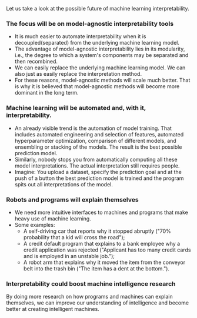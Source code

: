 Let us take a look at the possible future of machine learning interpretability.

### The focus will be on model-agnostic interpretability tools

* It is much easier to automate interpretability when it is decoupled(separated) from the underlying machine learning model.
* The advantage of model-agnostic interpretability lies in its modularity, i.e., the degree to which a system's components may be separated and then recombined.
* We can easily replace the underlying machine learning model. We can also just as easily replace the interpretation method.
* For these reasons, model-agnostic methods will scale much better. That is why it is believed that model-agnostic methods will become more dominant in the long term.




### Machine learning will be automated and, with it, interpretability.

* An already visible trend is the automation of model training. That includes automated engineering and selection of features, automated hyperparameter optimization, comparison of different models, and ensembling or stacking of the models. The result is the best possible prediction model.
* Similarly, nobody stops you from automatically computing all these model interpretations. The actual interpretation still requires people.
* Imagine: You upload a dataset, specify the prediction goal and at the push of a button the best prediction model is trained and the program spits out all interpretations of the model.

### Robots and programs will explain themselves

* We need more intuitive interfaces to machines and programs that make heavy use of machine learning.
* Some examples:
  * A self-driving car that reports why it stopped abruptly ("70% probability that a kid will cross the road");
  * A credit default program that explains to a bank employee why a credit application was rejected ("Applicant has too many credit cards and is employed in an unstable job.");
  * A robot arm that explains why it moved the item from the conveyor belt into the trash bin ("The item has a dent at the bottom.").

### Interpretability could boost machine intelligence research

By doing more research on how programs and machines can explain themselves, we can improve our understanding of intelligence and become better at creating intelligent machines.